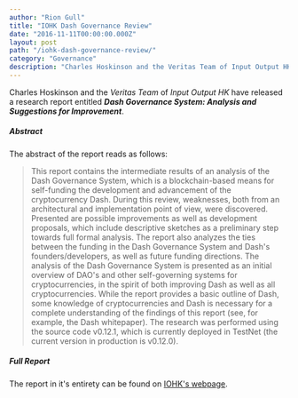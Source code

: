 ```yaml
---
author: "Rion Gull"
title: "IOHK Dash Governance Review"
date: "2016-11-11T00:00:00.000Z"
layout: post
path: "/iohk-dash-governance-review/"
category: "Governance"
description: "Charles Hoskinson and the Veritas Team of Input Output HK have released a research report entitled Dash Governance System: Analysis and Suggestions for Improvement."
---
```


Charles Hoskinson and the *Veritas Team* of *Input Output HK* have released a research report entitled ***Dash Governance System: Analysis and Suggestions for Improvement***.

##### Abstract

The abstract of the report reads as follows:

> This report contains the intermediate results of an analysis of the Dash Governance System, which is a
blockchain-based means for self-funding the development and advancement of the cryptocurrency Dash.
During this review, weaknesses, both from an architectural and implementation point of view, were
discovered. Presented are possible improvements as well as development proposals, which include
descriptive sketches as a preliminary step towards full formal analysis. The report also analyzes the ties
between the funding in the Dash Governance System and Dash's founders/developers, as well as future
funding directions. The analysis of the Dash Governance System is presented as an initial overview of
DAO's and other self-governing systems for cryptocurrencies, in the spirit of both improving Dash as well
as all cryptocurrencies. While the report provides a basic outline of Dash, some knowledge of
cryptocurrencies and Dash is necessary for a complete understanding of the findings of this report (see,
for example, the Dash whitepaper). The research was performed using the source code v0.12.1, which is
currently deployed in TestNet (the current version in production is v0.12.0).

##### Full Report

The report in it's entirety can be found on [IOHK's webpage](https://iohk.io/research/library/#NSJ554WR).
